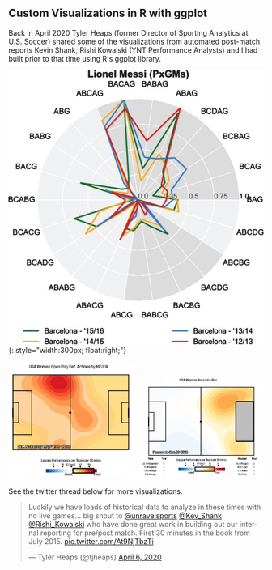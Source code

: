 ## Custom Visualizations in R with ggplot

Back in April 2020 Tyler Heaps (former Director of Sporting Analytics at U.S. Soccer) shared some of the visualizations from 
automated post-match reports Kevin Shank, Rishi Kowalski (YNT Performance Analysts) and I had built prior to that time using R's ggplot library. 

![Messi's Flow Motif Style Radar Graph](/imgs/messi.jpg){: style="width:300px; float:right;"}

<p float="left">
  <img src="/imgs/relative_heatmap.png" width="250" />
  <img src="/imgs/relative_heatmap2.png" width="250" />
</p>


See the twitter thread below for more visualizations.
<blockquote class="twitter-tweet"><p lang="en" dir="ltr">Luckily we have loads of historical data to analyze in these times with no live games... big shout to <a href="https://twitter.com/unravelsports?ref_src=twsrc%5Etfw">@unravelsports</a> <a href="https://twitter.com/Kev_Shank?ref_src=twsrc%5Etfw">@Kev_Shank</a> <a href="https://twitter.com/Rishi_Kowalski?ref_src=twsrc%5Etfw">@Rishi_Kowalski</a> who have done great work in building out our internal reporting for pre/post match. First 30 minutes in the book from July 2015. <a href="https://t.co/At9NjTbzTi">pic.twitter.com/At9NjTbzTi</a></p>&mdash; Tyler Heaps (@tjheaps) <a href="https://twitter.com/tjheaps/status/1247233428015251456?ref_src=twsrc%5Etfw">April 6, 2020</a></blockquote> <script async src="https://platform.twitter.com/widgets.js" charset="utf-8"></script>


